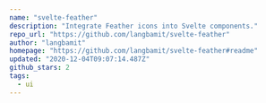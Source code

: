 ```yaml
---
name: "svelte-feather"
description: "Integrate Feather icons into Svelte components."
repo_url: "https://github.com/langbamit/svelte-feather"
author: "langbamit"
homepage: "https://github.com/langbamit/svelte-feather#readme"
updated: "2020-12-04T09:07:14.487Z"
github_stars: 2
tags: 
  - ui
---
```

